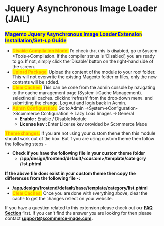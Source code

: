 # Jquery Asynchronous Image Loader (JAIL)

### <mark style="color:blue;">Magento Jquery Asynchronous Image Loader Extension Installation/Set-up Guide</mark>

* <mark style="color:orange;">**Disable Compilation Mode**</mark><mark style="color:orange;">:</mark> To check that this is disabled, go to System->Tools->Compilation. If the compiler status is ‘Disabled’, you are ready to go. If not, simply click the ‘Disable’ button on the righ&#x74;**-**&#x68;and side of the screen.
* <mark style="color:orange;">**Upload Package:**</mark> Upload the content of the module to your root folder. This will not overwrite the existing Magento folder or files, only the new contents will be added.
* <mark style="color:orange;">**Clear Caches:**</mark> This can be done from the admin console by navigating to the cache management page (System->Cache Management), selecting all caches, clicking ‘refresh’ from the drop-down menu, and submitting the change. Log out and login back in Admin.
* <mark style="color:orange;">**Admin Configuration:**</mark> Go to Admin ->System->Configuration->Scommerce Configuration -> Lazy Load Images -> General&#x20;
  * **Enable :** Enable / Disable Module
  * **License key :** Enter License key provided by Scommerce Mage

<mark style="color:orange;">**Theme changes:**</mark> If you are not using your custom theme then this module should work out of the box. But if you are using custom theme then follow the following steps -:

* **Check if you have the following file in your custom theme folder**&#x20;
  * **/app/design/frontend/default/\<custom>/template/cate gory /list.phtml**

**If the above file does exist in your custom theme then copy the differences from the following file -:**

* **/app/design/frontend/default/base/template/category/list.phtml**
* <mark style="color:orange;">**Clear Caches:**</mark> Once you are done with everything above, clear the cache to get the changes reflect on your website.

If you have a question related to this extension please check out our [**FAQ Section**](https://www.scommerce-mage.com/magento-lazy-image-loader-jail.html#faq) first. If you can't find the answer you are looking for then please contact [**support@scommerce-mage.com**](mailto:core@scommerce-mage.com)**.**
